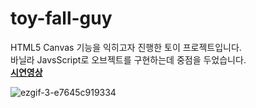 # toy-fall-guy
HTML5 Canvas 기능을 익히고자 진행한 토이 프로젝트입니다.    
바닐라 JavsScript로 오브젝트를 구현하는데 중점을 두었습니다.    
[**시연영상**](https://www.youtube.com/watch?v=-F0pgU2-TAg)    


![ezgif-3-e7645c919334](https://user-images.githubusercontent.com/70474517/116541430-6b5c6200-a926-11eb-8bba-f0e9cf539b49.gif)
